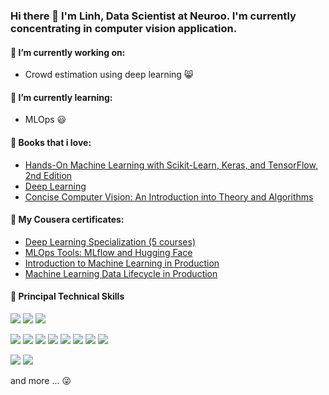 ### Hi there 👋 I'm Linh, Data Scientist at Neuroo. I'm currently concentrating in computer vision application.

#### 🔭 I’m currently working on: 
- Crowd estimation using deep learning :smile_cat:
  
#### 🌱 I’m currently learning: 
- MLOps :smiley: 

#### 📘 Books that i love:
- [Hands-On Machine Learning with Scikit-Learn, Keras, and TensorFlow, 2nd Edition](https://www.oreilly.com/library/view/hands-on-machine-learning/9781492032632/)
- [Deep Learning](https://www.amazon.fr/Deep-Learning-Yoshua-Bengio/dp/0262035618)
- [Concise Computer Vision: An Introduction into Theory and Algorithms](https://www.amazon.fr/Concise-Computer-Vision-Introduction-Algorithms/dp/1447163192)

#### 🚴 My Cousera certificates:
- [Deep Learning Specialization (5 courses)](https://coursera.org/share/f280a2718c84104235a24f276b468db0)
- [MLOps Tools: MLflow and Hugging Face](https://www.coursera.org/account/accomplishments/verify/NJWKEEQSFZFT)
- [Introduction to Machine Learning in Production](https://coursera.org/share/db57de985a024f32c203fa9dc40012a0)
- [Machine Learning Data Lifecycle in Production](https://coursera.org/share/6975596668f81a97808b522299d98b83)

#### 💼 Principal Technical Skills
  
![](https://img.shields.io/badge/python-3670A0?style=for-the-badge&logo=python&logoColor=ffdd54)
![](https://img.shields.io/badge/c++-%2300599C.svg?style=for-the-badge&logo=c&logoColor=white)
![](https://img.shields.io/badge/java-%23ED8B00.svg?style=for-the-badge&logo=java&logoColor=white)


![](https://img.shields.io/badge/OpenCV-%23D00000.svg?style=for-the-badge&logo=opencv&logoColor=white)
![](https://img.shields.io/badge/PyTorch-%23EE4C2C.svg?style=for-the-badge&logo=PyTorch&logoColor=white)
![](https://img.shields.io/badge/TensorFlow-%23FF6F00.svg?style=for-the-badge&logo=TensorFlow&logoColor=white)
![](https://img.shields.io/badge/Keras-%23D00000.svg?style=for-the-badge&logo=Keras&logoColor=white)
![](https://img.shields.io/badge/Openvino-%23EE4C2C.svg?style=for-the-badge&logo=Openvino&logoColor=white)
![](https://img.shields.io/badge/Hugging%20Face-%2333B1FF.svg?style=for-the-badge&logo=Hugging%20Face&logoColor=white)
![](https://img.shields.io/badge/numpy-%23013243.svg?style=for-the-badge&logo=numpy&logoColor=white)
![](https://img.shields.io/badge/scikit--learn-%23F7931E.svg?style=for-the-badge&logo=scikit-learn&logoColor=white)


![](https://img.shields.io/badge/Linux-FCC624?style=for-the-badge&logo=linux&logoColor=black)
![](https://img.shields.io/badge/Windows-FCC624?style=for-the-badge&logo=windows&logoColor=black)

and more ... 😜

